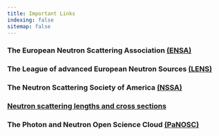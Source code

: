 ```yaml
---
title: Important Links
indexing: false
sitemap: false
---
```


### The European Neutron Scattering Association [(ENSA)](http://www.neutrons-ensa.eu/)

### The League of advanced European Neutron Sources [(LENS)](https://www.lens-initiative.org/)

### The Neutron Scattering Society of America [(NSSA)](https://neutronscattering.org/)

### [Neutron scattering lengths and cross sections](https://www.ncnr.nist.gov/resources/n-lengths/)

### The Photon and Neutron Open Science Cloud [(PaNOSC)](https://www.panosc.eu/)

